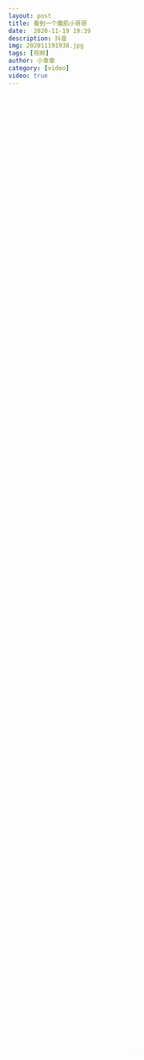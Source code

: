 ```yaml
---
layout: post
title: 看到一个腹肌小哥哥
date:  2020-11-19 19:39
description: 抖音
img: 202011191938.jpg
tags: [视频]
author: 小章章
category: [video]
video: true
---
```

<video controls loop preload="auto" poster="/assets/img/202011191938.jpg" width="100%" height="100%" src="https://oss.xnan.top/oneindex/%E5%B8%85%E5%93%A5%E8%A7%86%E9%A2%91/%E5%B0%8F%E7%AB%A0%E7%AB%A0/%E7%9C%8B%E5%88%B0%E4%B8%80%E4%B8%AA%E8%85%B9%E8%82%8C%E5%B0%8F%E5%93%A5%E5%93%A5.mp4"></video>
     

